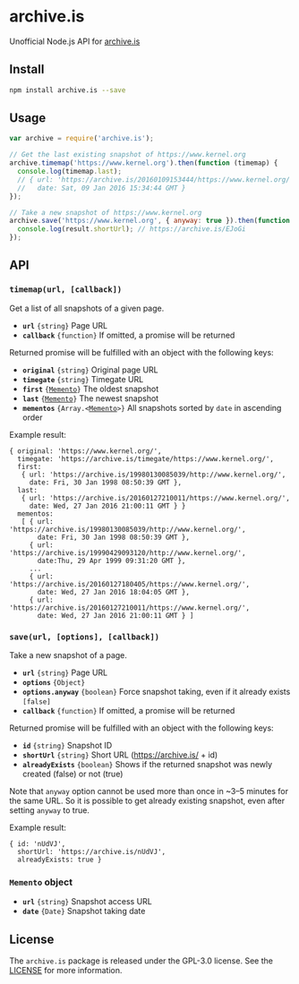 # archive.is

Unofficial Node.js API for [archive.is][1]

## Install

```bash
npm install archive.is --save
```

## Usage

```js
var archive = require('archive.is');

// Get the last existing snapshot of https://www.kernel.org
archive.timemap('https://www.kernel.org').then(function (timemap) {
  console.log(timemap.last);
  // { url: 'https://archive.is/20160109153444/https://www.kernel.org/',
  //   date: Sat, 09 Jan 2016 15:34:44 GMT }
});

// Take a new snapshot of https://www.kernel.org
archive.save('https://www.kernel.org', { anyway: true }).then(function (result) {
  console.log(result.shortUrl); // https://archive.is/EJoGi
});
```

## API

### `timemap(url, [callback])`

Get a list of all snapshots of a given page.

* **`url`** `{string}` Page URL
* **`callback`** `{function}` If omitted, a promise will be returned

Returned promise will be fulfilled with an object with the following keys:

* **`original`** `{string}` Original page URL
* **`timegate`** `{string}` Timegate URL
* **`first`** <code>{[Memento][3]}</code> The oldest snapshot
* **`last`** <code>{[Memento][3]}</code> The newest snapshot
* **`mementos`** <code>{Array.<[Memento][3]>}</code> All snapshots sorted by `date` in ascending order

Example result:

```
{ original: 'https://www.kernel.org/',
  timegate: 'https://archive.is/timegate/https://www.kernel.org/',
  first:
   { url: 'https://archive.is/19980130085039/http://www.kernel.org/',
     date: Fri, 30 Jan 1998 08:50:39 GMT },
  last:
   { url: 'https://archive.is/20160127210011/https://www.kernel.org/',
     date: Wed, 27 Jan 2016 21:00:11 GMT } }
  mementos:
   [ { url: 'https://archive.is/19980130085039/http://www.kernel.org/',
       date: Fri, 30 Jan 1998 08:50:39 GMT },
     { url: 'https://archive.is/19990429093120/http://www.kernel.org/',
       date:Thu, 29 Apr 1999 09:31:20 GMT },
     ...
     { url: 'https://archive.is/20160127180405/https://www.kernel.org/',
       date: Wed, 27 Jan 2016 18:04:05 GMT },
     { url: 'https://archive.is/20160127210011/https://www.kernel.org/',
       date: Wed, 27 Jan 2016 21:00:11 GMT } ]
```

### `save(url, [options], [callback])`

Take a new snapshot of a page.

* **`url`** `{string}` Page URL
* **`options`** `{Object}`
* **`options.anyway`** `{boolean}` Force snapshot taking, even if it already exists `[false]`
* **`callback`** `{function}` If omitted, a promise will be returned

Returned promise will be fulfilled with an object with the following keys:

* **`id`** `{string}` Snapshot ID
* **`shortUrl`** `{string}` Short URL (https://archive.is/ + id)
* **`alreadyExists`** `{boolean}` Shows if the returned snapshot was newly created (false) or not (true)

Note that `anyway` option cannot be used more than once in ~3–5 minutes for the same URL. So it is possible to get already existing snapshot, even after setting `anyway` to true.

Example result:

```
{ id: 'nUdVJ',
  shortUrl: 'https://archive.is/nUdVJ',
  alreadyExists: true }
```

<a name="memento"></a>
### `Memento` object

* **`url`** `{string}` Snapshot access URL
* **`date`** `{Date}` Snapshot taking date

## License

The `archive.is` package is released under the GPL-3.0 license. See the [LICENSE][2] for more information.

[1]: https://archive.is
[2]: https://github.com/qvint/archive.is/blob/master/LICENSE
[3]: #memento
